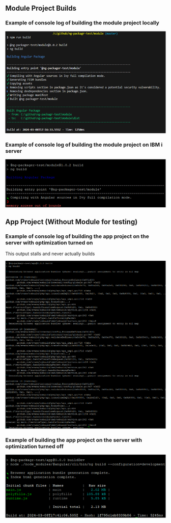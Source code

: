 ## Module Project Builds

### Example of console log of building the module project locally

![Module Build locally](./Module-Local.png)

### Example of console log of building the module project on IBM i server

![Module build on server](./Module-Server.png)

## App Project (Without Module for testing)

### Example of console log of building the app project on the server with optimization turned on

This output stalls and never actually builds

![App Build on server](./App-Server-Optimization-On-(No%20Module).png)

### Example of building the app project on the server with optimization turned off

![App Build on server (No optimization)](./App-Server-Optimization-Off-(No-Module).png)